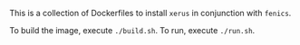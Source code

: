 This is a collection of Dockerfiles to install `xerus` in conjunction with `fenics`.

To build the image, execute `./build.sh`.
To run, execute `./run.sh`.
